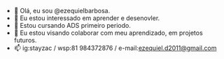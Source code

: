 - 👋 Olá, eu sou @ezequielbarbosa.
- 👀 Eu estou interessado em aprender e desenovler.
- 🌱 Estou cursando ADS primeiro periodo.
- 💞️ Eu estou visando colaborar com meu aprendizado, em projetos futuros.
- 📫 ig:stayzac / wsp:81 984372876 / e-mail:ezequiel.d2011@gmail.com


